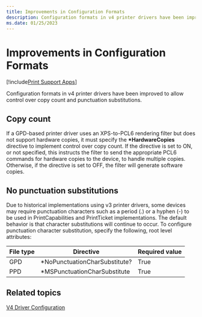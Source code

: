 ```yaml
---
title: Improvements in Configuration Formats
description: Configuration formats in v4 printer drivers have been improved to allow control over copy count and punctuation substitutions.
ms.date: 01/25/2023
---
```


# Improvements in Configuration Formats

[!include[Print Support Apps](../includes/print-support-apps.md)]

Configuration formats in v4 printer drivers have been improved to allow control over copy count and punctuation substitutions.

## Copy count

If a GPD-based printer driver uses an XPS-to-PCL6 rendering filter but does not support hardware copies, it must specify the **\*HardwareCopies** directive to implement control over copy count. If the directive is set to ON, or not specified, this instructs the filter to send the appropriate PCL6 commands for hardware copies to the device, to handle multiple copies. Otherwise, if the directive is set to OFF, the filter will generate software copies.

## No punctuation substitutions

Due to historical implementations using v3 printer drivers, some devices may require punctuation characters such as a period (.) or a hyphen (-) to be used in PrintCapabilities and PrintTicket implementations. The default behavior is that character substitutions will continue to occur. To configure punctuation character substitution, specify the following, root level attributes:

| File type | Directive | Required value |
|---|---|---|
| GPD | \*NoPunctuationCharSubstitute? | True |
| PPD | \*MSPunctuationCharSubstitute | True |

## Related topics

[V4 Driver Configuration](v4-driver-configuration.md)  
